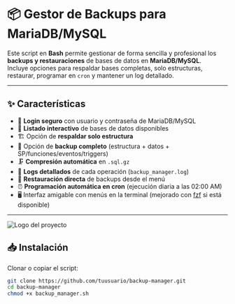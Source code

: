 # 📦 Gestor de Backups para MariaDB/MySQL

Este script en **Bash** permite gestionar de forma sencilla y profesional los **backups y restauraciones** de bases de datos en **MariaDB/MySQL**.  
Incluye opciones para respaldar bases completas, solo estructuras, restaurar, programar en `cron` y mantener un log detallado.

---

## ✨ Características

- 🔑 **Login seguro** con usuario y contraseña de MariaDB/MySQL  
- 📂 **Listado interactivo** de bases de datos disponibles  
- 🏗️ Opción de **respaldar solo estructura**  
- 📑 Opción de **backup completo** (estructura + datos + SP/funciones/eventos/triggers)  
- 🗜️ **Compresión automática** en `.sql.gz`  
- 📜 **Logs detallados** de cada operación (`backup_manager.log`)  
- 🔄 **Restauración directa** de backups desde el menú  
- ⏰ **Programación automática en cron** (ejecución diaria a las 02:00 AM)  
- 🖥️ Interfaz amigable con menús en la terminal (mejorado con [fzf](https://github.com/junegunn/fzf) si está disponible)

---
![Logo del proyecto](images/pantalla.png)

## 📥 Instalación

Clonar o copiar el script:

```bash
git clone https://github.com/tuusuario/backup-manager.git
cd backup-manager
chmod +x backup_manager.sh

